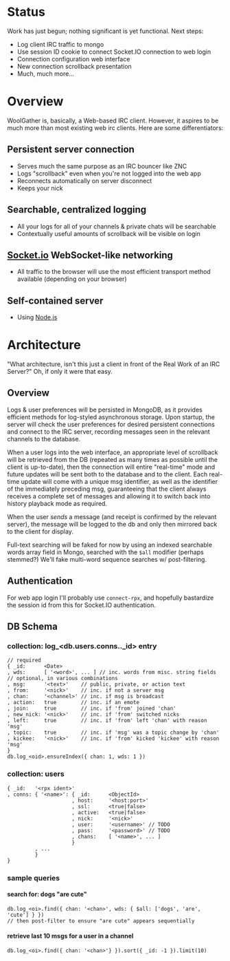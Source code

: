 Status
======

Work has just begun; nothing significant is yet functional.  Next steps:

* Log client IRC traffic to mongo
* Use session ID cookie to connect Socket.IO connection to web login
* Connection configuration web interface 
* New connection scrollback presentation
* Much, much more...

Overview
========

WoolGather is, basically, a Web-based IRC client.  However, it aspires to be
much more than most existing web irc clients.  Here are some differentiators:

Persistent server connection
----------------------------

* Serves much the same purpose as an IRC bouncer like ZNC
* Logs "scrollback" even when you're not logged into the web app
* Reconnects automatically on server disconnect
* Keeps your nick

Searchable, centralized logging
-------------------------------

* All your logs for all of your channels & private chats will be searchable
* Contextually useful amounts of scrollback will be visible on login

[Socket.io](http://socket.io/) WebSocket-like networking
--------------------------------------------------------

* All traffic to the browser will use the most efficient transport method
  available (depending on your browser)

Self-contained server
---------------------

* Using [Node.js](http://nodejs.org/)

Architecture
============

"What architecture, isn't this just a client in front of the Real Work of an 
IRC Server?"  Oh, if only it were that easy. 

Overview
--------

Logs & user preferences will be persisted in MongoDB, as it provides efficient
methods for log-styled asynchronous storage.  Upon startup, the server will
check the user preferences for desired persistent connections and connect to 
the IRC server, recording messages seen in the relevant channels to the 
database.

When a user logs into the web interface, an appropriate level of scrollback
will be retrieved from the DB (repeated as many times as possible until the
client is up-to-date), then the connection will entire "real-time" mode and
future updates will be sent both to the database and to the client.  Each
real-time update will come with a unique msg identifier, as well as the 
identifier of the immediately preceding msg, guaranteeing that the client
always receives a complete set of messages and allowing it to switch back 
into history playback mode as required.

When the user *sends* a message (and receipt is confirmed by the relevant
server), the message will be logged to the db and only then mirrored back to 
the client for display.

Full-text searching will be faked for now by using an indexed searchable words
array field in Mongo, searched with the `$all` modifier (perhaps stemmed?)
We'll fake multi-word sequence searches w/ post-filtering.

Authentication
--------------

For web app login I'll probably use `connect-rpx`, and hopefully bastardize
the session id from this for Socket.IO authentication.

DB Schema
---------

### collection: log_<db.users.conns.<name>._id> entry ###
    // required
    { _id:      <Date>
    , wds:      [ '<word>', ... ] // inc. words from misc. string fields
    // optional, in various combinations
    , msg:      '<text>'    // public, private, or action text
    , from:     '<nick>'    // inc. if not a server msg
    , chan:     '<channel>' // inc. if msg is broadcast
    , action:   true        // inc. if an emote
    , join:     true        // inc. if 'from' joined 'chan'
    , new_nick: '<nick>'    // inc. if 'from' switched nicks
    , left:     true        // inc. if 'from' left 'chan' with reason 'msg'
    , topic:    true        // inc. if 'msg' was a topic change by 'chan'
    , kickee:   '<nick>'    // inc. if 'from' kicked 'kickee' with reason 'msg'
    }
    db.log_<oid>.ensureIndex({ chan: 1, wds: 1 })

### collection: users ###
    { _id:   '<rpx ident>'
    , conns: { '<name>': { _id:      <ObjectId>
                         , host:     '<host:port>'
                         , ssl:      <true|false>
                         , active:   <true|false>
                         , nick:     '<nick>'
                         , user:     '<username>' // TODO
                         , pass:     '<password>' // TODO
                         , chans:    [ '<name>', ... ]
                         }
             , ...
             }
    }

### sample queries ###

#### search for: dogs "are cute"  ####
    db.log_<oi>.find({ chan: '<chan>', wds: { $all: ['dogs', 'are', 'cute'] } })
    // then post-filter to ensure "are cute" appears sequentially

#### retrieve last 10 msgs for a user in a channel ####
    db.log_<oi>.find({ chan: '<chan>'} }).sort({ _id: -1 }).limit(10)
